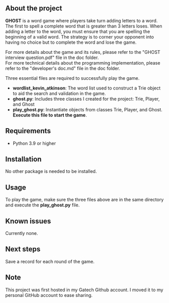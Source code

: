 ## About the project

**GHOST** is a word game where players take turn adding letters to a word. The first to spell a complete word that is greater than 3 letters loses. When adding a letter to the word, you must ensure that you are spelling the beginning of a valid word. The strategy is to corner your opponent into having no choice but to complete the word and lose the game.  
  
For more details about the game and its rules, please refer to the "GHOST interview question.pdf" file in the doc folder.  
For more technical details about the programming implementation, please refer to the "developer's doc.md" file in the doc folder. 

Three essential files are required to successfully play the game.
- **wordlist_kevin_atkinson**: The word list used to construct a Trie object to aid the search and validation in the game.
- **ghost.py**: Includes three classes I created for the project: Trie, Player, and Ghost
- **play_ghost.py**: Instantiate objects from classes Trie, Player, and Ghost. **Execute this file to start the game**.  
  
## Requirements
- Python 3.9 or higher
## Installation
No other package is needed to be installed. 
## Usage
To play the game, make sure the three files above are in the same directory and execute the **play_ghost.py** file.
## Known issues
Currently none.
## Next steps
Save a record for each round of the game.
## Note
This project was first hosted in my Gatech Github account. I moved it to my personal GitHub account to ease sharing.
